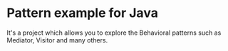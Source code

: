 Pattern example for Java
========================

It's a project which allows you to explore the Behavioral patterns such as Mediator, Visitor and many others. 
